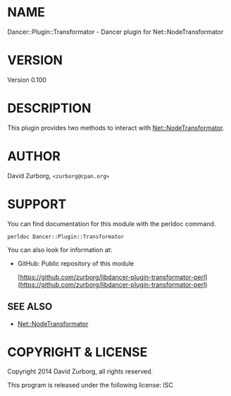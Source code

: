 # NAME

Dancer::Plugin::Transformator - Dancer plugin for Net::NodeTransformator

# VERSION

Version 0.100

# DESCRIPTION	

This plugin provides two methods to interact with [Net::NodeTransformator](https://metacpan.org/pod/Net::NodeTransformator).

# AUTHOR

David Zurborg, `<zurborg@cpan.org>`

# SUPPORT

You can find documentation for this module with the perldoc command.

    perldoc Dancer::Plugin::Transformator

You can also look for information at:

- GitHub: Public repository of this module

    [https://github.com/zurborg/libdancer-plugin-transformator-perl](https://github.com/zurborg/libdancer-plugin-transformator-perl)

## SEE ALSO

- [Net::NodeTransformator](https://metacpan.org/pod/Net::NodeTransformator)

# COPYRIGHT & LICENSE

Copyright 2014 David Zurborg, all rights reserved.

This program is released under the following license: ISC
